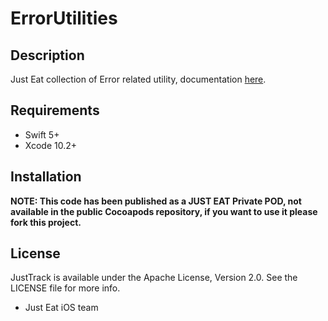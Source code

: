 # ErrorUtilities

<!--[![Build Status](https://www.bitrise.io/app/1cfda509ef91818b.svg?token=WF2YoPSZuIctfjiK4H0hjA&branch=master)](https://www.bitrise.io/app/442b91f712756e0c)
[![Version](https://img.shields.io/cocoapods/v/ErrorUtilities.svg?style=flat)](http://cocoapods.org/pods/ErrorUtilities)
[![License](https://img.shields.io/cocoapods/l/ErrorUtilities.svg?style=flat)](http://cocoapods.org/pods/ErrorUtilities)
[![Platform](https://img.shields.io/cocoapods/p/ErrorUtilities.svg?style=flat)](http://cocoapods.org/pods/ErrorUtilities)-->

## Description
Just Eat collection of Error related utility, documentation [here](https://tech.just-eat.com/?p=465107).

## Requirements

- Swift 5+
- Xcode 10.2+

## Installation

**NOTE: This code has been published as a JUST EAT Private POD, not available in the public Cocoapods repository, if you want to use it please fork this project.**

## License

JustTrack is available under the Apache License, Version 2.0. See the LICENSE file for more info.


- Just Eat iOS team
